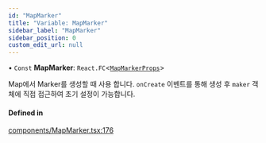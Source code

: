 ```yaml
---
id: "MapMarker"
title: "Variable: MapMarker"
sidebar_label: "MapMarker"
sidebar_position: 0
custom_edit_url: null
---
```


• `Const` **MapMarker**: `React.FC`<[`MapMarkerProps`](../interfaces/MapMarkerProps.md)\>

Map에서 Marker를 생성할 때 사용 합니다.
`onCreate` 이벤트를 통해 생성 후 `maker` 객체에 직접 접근하여 초기 설정이 가능합니다.

#### Defined in

[components/MapMarker.tsx:176](https://github.com/JaeSeoKim/react-kakao-maps-sdk/blob/fb6f0aa/src/components/MapMarker.tsx#L176)

